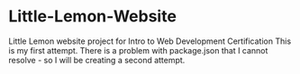 # Little-Lemon-Website
Little Lemon website project for Intro to Web Development Certification
This is my first attempt. There is a problem with package.json that I cannot resolve - so I will be creating a second attempt.
